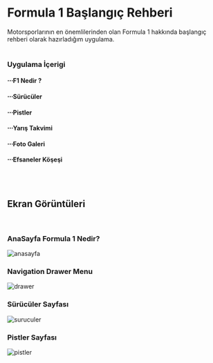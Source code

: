 # Formula 1 Başlangıç Rehberi


Motorsporlarının en önemlilerinden olan Formula 1 hakkında başlangıç rehberi olarak hazırladığım uygulama.
<br/><br/>

  
### Uygulama İçerigi 
#### ⋅⋅⋅F1 Nedir ?
#### ⋅⋅⋅Sürücüler
#### ⋅⋅⋅Pistler
#### ⋅⋅⋅Yarış Takvimi
#### ⋅⋅⋅Foto Galeri 
#### ⋅⋅⋅Efsaneler Köşeşi 

<br/><br/>
## Ekran Görüntüleri 
<br/>

### AnaSayfa Formula 1 Nedir?

![anasayfa](img/img1.png)

### Navigation Drawer Menu
![drawer](img/img2.png)
### Sürücüler Sayfası
![suruculer](img/img3.png)
### Pistler Sayfası
![pistler](img/img4.png)
